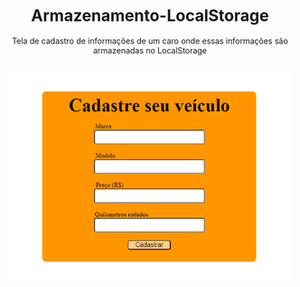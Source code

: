 <h1 align="center">Armazenamento-LocalStorage</h1>
<p align="center">Tela de cadastro de informações de um caro onde essas informações são armazenadas no LocalStorage</p>
<br>
<div align="center">
  <img src="Tela-cadastro-carro.png" align="center">
</div>
